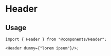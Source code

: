 # Header

## Usage

```tsx
import { Header } from "@components/Header";

<Header dummy={"lorem ipsum"}/>;
```

<!-- ## TOOD

- [ ] ...
  - [ ] ...
  - [ ] ...
- [ ] ... -->
